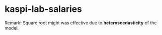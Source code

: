 # kaspi-lab-salaries
Remark: Square root might was effective due to <b>heteroscedasticity</b> of the model.
